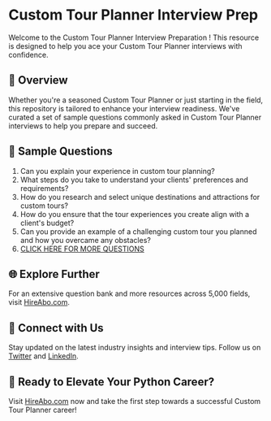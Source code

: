 # Custom Tour Planner Interview Prep

Welcome to the Custom Tour Planner Interview Preparation ! This resource is designed to help you ace your Custom Tour Planner interviews with confidence.

## 🚀 Overview

Whether you're a seasoned Custom Tour Planner or just starting in the field, this repository is tailored to enhance your interview readiness. We've curated a set of sample questions commonly asked in Custom Tour Planner interviews to help you prepare and succeed.

## 📝 Sample Questions

1. Can you explain your experience in custom tour planning?
2. What steps do you take to understand your clients' preferences and requirements?
3. How do you research and select unique destinations and attractions for custom tours?
4. How do you ensure that the tour experiences you create align with a client's budget?
5. Can you provide an example of a challenging custom tour you planned and how you overcame any obstacles?
6. [CLICK HERE FOR MORE QUESTIONS](https://hireabo.com/job/11_4_14/Custom%20Tour%20Planner)

## 🌐 Explore Further

For an extensive question bank and more resources across 5,000 fields, visit [HireAbo.com](https://www.hireabo.com).

## 📱 Connect with Us

Stay updated on the latest industry insights and interview tips. Follow us on [Twitter](https://twitter.com/hireabo) and [LinkedIn](https://www.linkedin.com/in/hire-abo-3609972a8/).

## 🚀 Ready to Elevate Your Python Career?

Visit [HireAbo.com](https://www.hireabo.com) now and take the first step towards a successful Custom Tour Planner career!